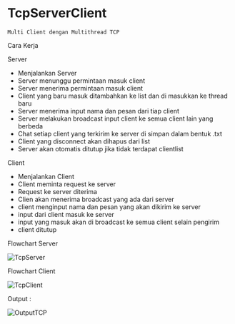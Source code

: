 # TcpServerClient

    Multi Client dengan Multithread TCP 

Cara Kerja

Server

  - Menjalankan Server 
  - Server menunggu permintaan masuk client
  - Server menerima permintaan masuk client
  - Client yang baru masuk ditambahkan ke list dan di masukkan ke thread baru
  - Server menerima input nama dan pesan dari tiap client
  - Server melakukan broadcast input client ke semua client lain yang berbeda
  - Chat setiap client yang terkirim ke server di simpan dalam bentuk .txt
  - Client yang disconnect akan dihapus dari list
  - Server akan otomatis ditutup jika tidak terdapat clientlist

Client

  - Menjalankan Client
  - Client meminta request ke server
  - Request ke server diterima
  - Clien akan menerima broadcast yang ada dari server
  - client menginput nama dan pesan yang akan dikirim ke server
  - input dari client masuk ke server
  - input yang masuk akan di broadcast ke semua client selain pengirim
  - client ditutup

Flowchart Server

![TcpServer](https://user-images.githubusercontent.com/63985999/125169945-b45a4d80-e1d6-11eb-931a-18a1ed6c0b4f.jpg)

Flowchart Client

![TcpClient](https://user-images.githubusercontent.com/63985999/125169961-c936e100-e1d6-11eb-9d14-568c4ca56857.jpg)

Output :

![OutputTCP](https://user-images.githubusercontent.com/63985999/125170097-6b56c900-e1d7-11eb-97e4-d67fb278d760.JPG)


